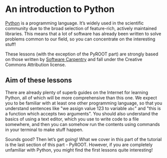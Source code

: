 # An introduction to Python

[Python][python] is a programming language. It’s widely used in the
scientific community due to the broad selection of feature-rich, actively 
maintained libraries. This means that a lot of software has already been 
written to solve problems common to our field, so you can concentrate on the 
interesting stuff!

These lessons (with the exception of the PyROOT part) are strongly based on those written by [Software Carpentry](http://software-carpentry.org/) and fall under the Creative Commons Attribution license. 

## Aim of these lessons

There are already plenty of superb guides on the Internet for learning 
Python, all of which will be more comprehensive than this one.  We expect you to be familiar with at least one other programming language, so 
that you understand sentences like "we assign value 123 to variable `abc`" and 
"this is a function which accepts two arguments". You should also understand 
the basics of using a text editor, which you use to write code to a file 
somewhere, and then you can somehow run the contents using commands in your 
terminal to make stuff happen.

Sounds good? Then let’s get going! What we cover in this part of the tutorial is the last section of this part - PyROOT. However, if you are completely unfamiliar with Python, you might find the first lessons quite interesting!

[python]: https://www.python.org/
